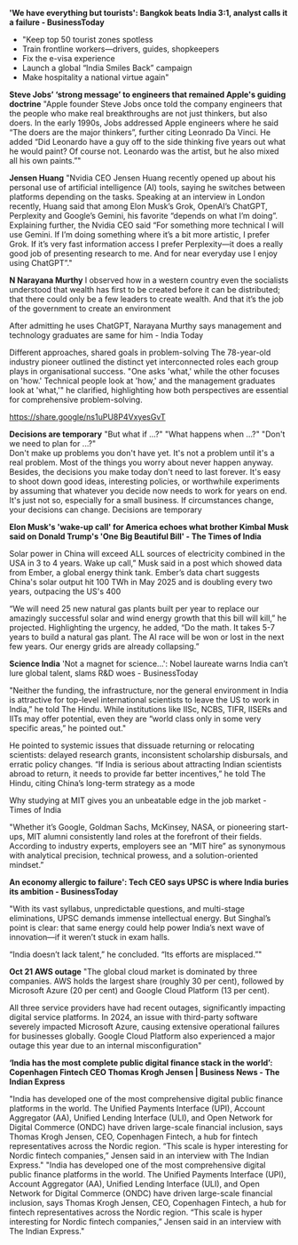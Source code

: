**'We have everything but tourists': Bangkok beats India 3:1, analyst calls it a failure - BusinessToday**
- "Keep top 50 tourist zones spotless
- Train frontline workers—drivers, guides, shopkeepers
- Fix the e-visa experience
- Launch a global “India Smiles Back” campaign
- Make hospitality a national virtue again"

**Steve Jobs’ ‘strong message’ to engineers that remained Apple's guiding doctrine**
"Apple founder Steve Jobs once told the company engineers that the people who make real breakthroughs are not just thinkers, but also doers. In the early 1990s, Jobs addressed Apple engineers where he said “The doers are the major thinkers”, further citing Leonrado Da Vinci. He added “Did Leonardo have a guy off to the side thinking five years out what he would paint? Of course not. Leonardo was the artist, but he also mixed all his own paints.”"

**Jensen Huang**
"Nvidia CEO Jensen Huang recently opened up about his personal use of artificial intelligence (AI) tools, saying he switches between platforms depending on the tasks. Speaking at an interview in London recently, Huang said that among Elon Musk’s Grok, OpenAI’s ChatGPT, Perplexity and Google’s Gemini, his favorite “depends on what I’m doing”. Explaining further, the Nvidia CEO said “For something more technical I will use Gemini. If I’m doing something where it’s a bit more artistic, I prefer Grok. If it’s very fast information access I prefer Perplexity—it does a really good job of presenting research to me. And for near everyday use I enjoy using ChatGPT”."


**N Narayana Murthy**
I observed how in a western country even the socialists understood that wealth has first to be created before it can be distributed; 
that there could only be a few leaders to create wealth. And that it’s the job of the government to create an environment

After admitting he uses ChatGPT, Narayana Murthy says management and technology graduates are same for him - India Today 

Different approaches, shared goals in problem-solving
The 78-year-old industry pioneer outlined the distinct yet interconnected roles each group plays in organisational success. "One asks 'what,' while the other focuses on 'how.' Technical people look at 'how,' and the management graduates look at 'what,'" he clarified, highlighting how both perspectives are essential for comprehensive problem-solving.

https://share.google/ns1uPU8P4VxyesGvT


**Decisions are temporary**
"But what if ...?" "What happens when ...?" "Don't we need to plan for ...?"  
Don't make up problems you don't have yet. It's not a problem until it's a real problem. Most of the things you worry about never happen anyway. 
Besides, the decisions you make today don't need to last forever. It's easy to shoot  down good ideas, interesting policies, or worthwhile experiments by assuming that whatever you decide now needs to work for years on end.
It's just not so, especially for a small business. If circumstances change, your decisions can change. Decisions are temporary


**Elon Musk's 'wake-up call' for America echoes what brother Kimbal Musk said on Donald Trump's 'One Big Beautiful Bill' - The Times of India**

Solar power in China will exceed ALL sources of electricity combined in the USA in 3 to 4 years. Wake up call,” Musk said in a post which showed data from Ember, a global energy think tank. Ember’s data chart suggests China's solar output hit 100 TWh in May 2025 and is doubling every two years, outpacing the US's 400

“We will need 25 new natural gas plants built per year to replace our amazingly successful solar and wind energy growth that this bill will kill,” he projected. Highlighting the urgency, he added, “Do the math. It takes 5-7 years to build a natural gas plant. The AI race will be won or lost in the next few years. Our energy grids are already collapsing.”

**Science India**
'Not a magnet for science...': Nobel laureate warns India can’t lure global talent, slams R&D woes - BusinessToday

"Neither the funding, the infrastructure, nor the general environment in India is attractive for top-level international scientists to leave the US to work in India,” he told The Hindu. While institutions like IISc, NCBS, TIFR, IISERs and IITs may offer potential, even they are “world class only in some very specific areas,” he pointed out."

He pointed to systemic issues that dissuade returning or relocating scientists: delayed research grants, inconsistent scholarship disbursals, and erratic policy changes. “If India is serious about attracting Indian scientists abroad to return, it needs to provide far better incentives,” he told The Hindu, citing China’s long-term strategy as a mode

Why studying at MIT gives you an unbeatable edge in the job market - Times of India

"Whether it’s Google, Goldman Sachs, McKinsey, NASA, or pioneering start-ups, MIT alumni consistently land roles at the forefront of their fields. According to industry experts, employers see an “MIT hire” as synonymous with analytical precision, technical prowess, and a solution-oriented mindset.”

**An economy allergic to failure': Tech CEO says UPSC is where India buries its ambition - BusinessToday**

"With its vast syllabus, unpredictable questions, and multi-stage eliminations, UPSC demands immense intellectual energy. But Singhal’s point is clear: that same energy could help power India’s next wave of innovation—if it weren’t stuck in exam halls.

“India doesn’t lack talent,” he concluded. “Its efforts are misplaced.”"

**Oct 21 AWS outage**
"The global cloud market is dominated by three companies. AWS holds the largest share (roughly 30 per cent), followed by Microsoft Azure (20 per cent) and Google Cloud Platform (13 per cent).

All three service providers have had recent outages, significantly impacting digital service platforms. In 2024, an issue with third-party software severely impacted Microsoft Azure, causing extensive operational failures for businesses globally. Google Cloud Platform also experienced a major outage this year due to an internal misconfiguration"

**‘India has the most complete public digital finance stack in the world’: Copenhagen Fintech CEO Thomas Krogh Jensen | Business News - The Indian Express**

"India has developed one of the most comprehensive digital public finance platforms in the world. The Unified Payments Interface (UPI), Account Aggregator (AA), Unified Lending Interface (ULI), and Open Network for Digital Commerce (ONDC) have driven large-scale financial inclusion, says Thomas Krogh Jensen, CEO, Copenhagen Fintech, a hub for fintech representatives across the Nordic region. “This scale is hyper interesting for Nordic fintech companies,” Jensen said in an interview with The Indian Express."
"India has developed one of the most comprehensive digital public finance platforms in the world. The Unified Payments Interface (UPI), Account Aggregator (AA), Unified Lending Interface (ULI), and Open Network for Digital Commerce (ONDC) have driven large-scale financial inclusion, says Thomas Krogh Jensen, CEO, Copenhagen Fintech, a hub for fintech representatives across the Nordic region. “This scale is hyper interesting for Nordic fintech companies,” Jensen said in an interview with The Indian Express."
